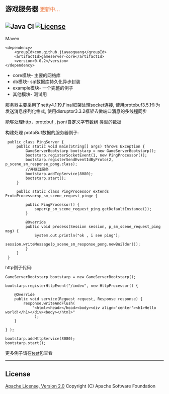 ## 游戏服务器  <font color=#f1986d size=3>更新中...</font>
![Java CI](https://github.com/jiayaoguang/gameserver/workflows/Java%20CI/badge.svg)
[![License](https://img.shields.io/badge/license-Apache%202-4EB1BA.svg)](https://www.apache.org/licenses/LICENSE-2.0.html)
------
Maven 

    <dependency>
        <groupId>com.github.jiayaoguang</groupId>
        <artifactId>gameserver-core</artifactId>
        <version>0.0.2</version>
    </dependency>


* core模块- 主要的网络库
* db模块- sql数据库持久化异步封装
* example模块- 一个完整的例子
* 其他模块- 测试用

	
服务器主要采用了netty4.1.19.Final框架处理socket连接,
使用protobuf3.5.1作为发送消息序列化格式,
使用disruptor3.3.2框架去做端口消息的多线程同步

能够处理http，protobuf , json/自定义字节数组 类型的数据

构建处理 protoBuf数据的服务器例子:
>
     public class PingServer {
         public static void main(String[] args) throws Exception {
             GameServerBootstarp bootstarp = new GameServerBootstarp();
             bootstarp.registerSocketEvent(1, new PingProcessor());
             bootstarp.registerSendEventIdByProto(2, p_scene_sm_response_pong.class);
             //开端口服务
             bootstarp.addTcpService(8080);
             bootstarp.start();
         }
     
         public static class PingProcessor extends ProtoProcessor<p_sm_scene_request_ping> {
     
             public PingProcessor() {
                 super(p_sm_scene_request_ping.getDefaultInstance());
             }
     
             @Override
             public void process(Session session, p_sm_scene_request_ping msg) {
                 System.out.println("ok , i see ping");
                 session.writeMessage(p_scene_sm_response_pong.newBuilder());
             }
         }
     }

http例子代码:
>
    GameServerBootstarp bootstarp = new GameServerBootstarp();
    
    bootstarp.registerHttpEvent("/index", new HttpProcessor() {
    
        @Override
        public void service(Request request, Response response) {
            response.writeAndFlush( 
                "<html><head></head><body><div align='center'><h1>Hello world!</h1></div><body></html>"
                 ); 
        }
        
    } );
    
    bootstarp.addHttpService(8080);
    bootstarp.start();

更多例子请在[test](https://github.com/jiayaoguang/gameserver/tree/master/gameserver-test/src/main/java/org/jyg/gameserver/test)包查看

----------
## License
[Apache License, Version 2.0](http://www.apache.org/licenses/LICENSE-2.0.html) Copyright (C) Apache Software Foundation
	


